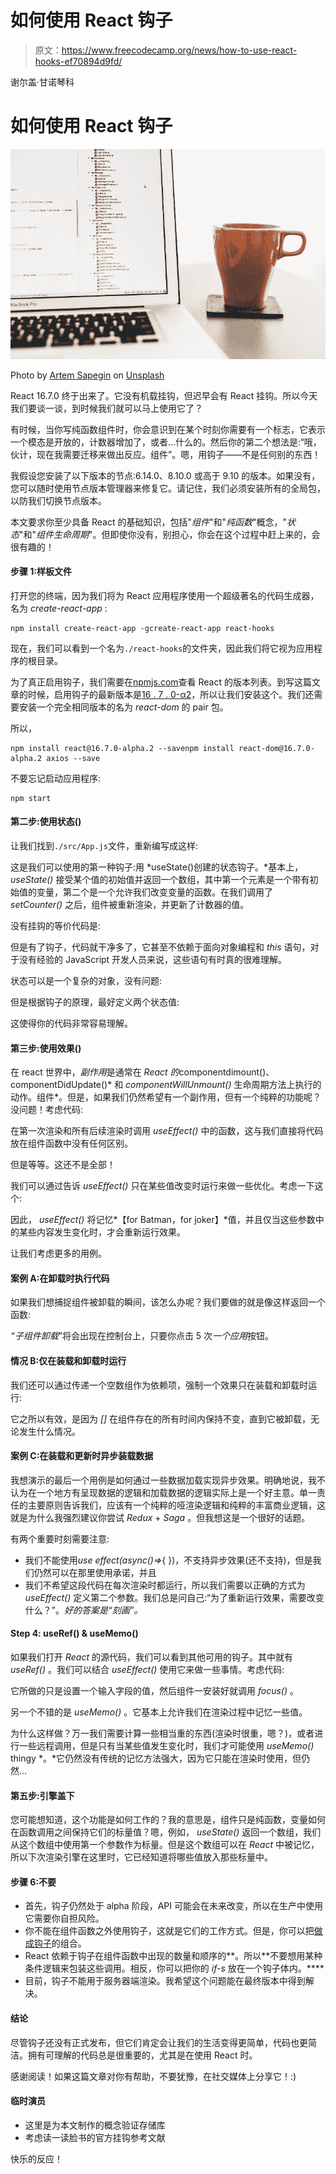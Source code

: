 # 如何使用 React 钩子

> 原文：<https://www.freecodecamp.org/news/how-to-use-react-hooks-ef70894d9fd/>

谢尔盖·甘诺琴科

# 如何使用 React 钩子

![0*ayfiDWDbZ9rrvmd4](img/13332d94370c9faae4761162df9c40d0.png)

Photo by [Artem Sapegin](https://unsplash.com/@sapegin?utm_source=medium&utm_medium=referral) on [Unsplash](https://unsplash.com?utm_source=medium&utm_medium=referral)

React 16.7.0 终于出来了。它没有机载挂钩，但迟早会有 React 挂钩。所以今天我们要谈一谈，到时候我们就可以马上使用它了？

有时候，当你写纯函数组件时，你会意识到在某个时刻你需要有一个标志，它表示一个模态是开放的，计数器增加了，或者…什么的。然后你的第二个想法是:“哦，伙计，现在我需要迁移来做出反应。组件”。嗯，用钩子——不是任何别的东西！

我假设您安装了以下版本的节点:6.14.0、8.10.0 或高于 9.10 的版本。如果没有，您可以随时使用节点版本管理器来修复它。请记住，我们必须安装所有的全局包，以防我们切换节点版本。

本文要求你至少具备 React 的基础知识，包括"*组件*"和"*纯函数*"概念，"*状态*"和"*组件生命周期*"。但即使你没有，别担心，你会在这个过程中赶上来的，会很有趣的！

#### 步骤 1:样板文件

打开您的终端，因为我们将为 React 应用程序使用一个超级著名的代码生成器，名为 *create-react-app* :

```
npm install create-react-app -gcreate-react-app react-hooks
```

现在，我们可以看到一个名为`./react-hooks`的文件夹，因此我们将它视为应用程序的根目录。

为了真正启用钩子，我们需要在[npmjs.com](https://www.npmjs.com/package/react)查看 React 的版本列表。到写这篇文章的时候，启用钩子的最新版本是[16 . 7 . 0-α2](https://www.npmjs.com/package/react/v/16.7.0-alpha.2)，所以让我们安装这个。我们还需要安装一个完全相同版本的名为 *react-dom* 的 pair 包。

所以，

```
npm install react@16.7.0-alpha.2 --savenpm install react-dom@16.7.0-alpha.2 axios --save
```

不要忘记启动应用程序:

```
npm start
```

#### 第二步:使用状态()

让我们找到`./src/App.js`文件，重新编写成这样:

这是我们可以使用的第一种钩子:用 *useState()创建的状态钩子。*基本上， *useState()* 接受某个值的初始值并返回一个数组，其中第一个元素是一个带有初始值的变量，第二个是一个允许我们改变变量的函数。在我们调用了 *setCounter()* 之后，组件被重新渲染，并更新了计数器的值。

没有挂钩的等价代码是:

但是有了钩子，代码就干净多了，它甚至不依赖于面向对象编程和 *this* 语句，对于没有经验的 JavaScript 开发人员来说，这些语句有时真的很难理解。

状态可以是一个复杂的对象，没有问题:

但是根据钩子的原理，最好定义两个状态值:

这使得你的代码非常容易理解。

#### 第三步:使用效果()

在 react 世界中，*副作用*是通常在 *React 的*componentdimount()、componentDidUpdate()* 和 *componentWillUnmount()* 生命周期方法上执行的动作。组件*。但是，如果我们仍然希望有一个副作用，但有一个纯粹的功能呢？没问题！考虑代码:

在第一次渲染和所有后续渲染时调用 *useEffect()* 中的函数，这与我们直接将代码放在组件函数中没有任何区别。

但是等等。这还不是全部！

我们可以通过告诉 *useEffect()* 只在某些值改变时运行来做一些优化。考虑一下这个:

因此， *useEffect()* 将记忆*【for Batman，for joker】*值，并且仅当这些参数中的某些内容发生变化时，才会重新运行效果。

让我们考虑更多的用例。

#### 案例 A:在卸载时执行代码

如果我们想捕捉组件被卸载的瞬间，该怎么办呢？我们要做的就是像这样返回一个函数:

*“子组件卸载*”将会出现在控制台上，只要你点击 5 次*一个应用*按钮。

#### 情况 B:仅在装载和卸载时运行

我们还可以通过传递一个空数组作为依赖项，强制一个效果只在装载和卸载时运行:

它之所以有效，是因为 *[]* 在组件存在的所有时间内保持不变，直到它被卸载，无论发生什么情况。

#### 案例 C:在装载和更新时异步装载数据

我想演示的最后一个用例是如何通过一些数据加载实现异步效果。明确地说，我不认为在一个地方有呈现数据的逻辑和加载数据的逻辑实际上是一个好主意。单一责任的主要原则告诉我们，应该有一个纯粹的哑渲染逻辑和纯粹的丰富商业逻辑，这就是为什么我强烈建议你尝试 *Redux* + *Saga* 。但我想这是一个很好的话题。

有两个重要时刻需要注意:

*   我们不能使用*use effect(async()=>*{ })，不支持异步效果(还不支持)，但是我们仍然可以在那里使用承诺，并且
*   我们不希望这段代码在每次渲染时都运行，所以我们需要以正确的方式为 *useEffect()* 定义第二个参数。我们总是问自己:“为了重新运行效果，需要改变什么？”。*好的答案是“刻画”。*

#### Step 4: useRef() & useMemo()

如果我们打开 *React* 的源代码，我们可以看到其他可用的钩子。其中就有 *useRef()* 。我们可以结合 *useEffect()* 使用它来做一些事情。考虑代码:

它所做的只是设置一个输入字段的值，然后组件一安装好就调用 *focus()* 。

另一个不错的是 *useMemo()* 。它基本上允许我们在渲染过程中记忆一些值。

为什么这样做？万一我们需要计算一些相当重的东西(渲染时很重，嗯？)，或者进行一些远程调用，但是只有当某些值发生变化时，我们才可能使用 *useMemo()* thingy *。*它仍然没有传统的记忆方法强大，因为它只能在渲染时使用，但仍然…

#### 第五步:引擎盖下

您可能想知道，这个功能是如何工作的？我的意思是，组件只是纯函数，变量如何在函数调用之间保持它们的标量值？嗯，例如， *useState()* 返回一个数组，我们从这个数组中使用第一个参数作为标量。但是这个数组可以在 *React* 中被记忆，所以下次渲染引擎在这里时，它已经知道将哪些值放入那些标量中。

#### 步骤 6:不要

*   首先，钩子仍然处于 alpha 阶段，API 可能会在未来改变，所以在生产中使用它需要你自担风险。
*   你不能在组件函数之外使用钩子，这就是它们的工作方式。但是，你可以把[做成钩子](https://reactjs.org/docs/hooks-custom.html)的组合。
*   React 依赖于钩子在组件函数中出现的数量和顺序的**。所以**不要想用某种条件逻辑来包装这些调用。相反，你可以把你的 *if-s* 放在一个钩子体内。****
*   目前，钩子不能用于服务器端渲染。我希望这个问题能在最终版本中得到解决。

#### 结论

尽管钩子还没有正式发布，但它们肯定会让我们的生活变得更简单，代码也更简洁。拥有可理解的代码总是很重要的，尤其是在使用 React 时。

感谢阅读！如果这篇文章对你有帮助，不要犹豫，在社交媒体上分享它！:)

#### 临时演员

*   这里是为本文制作的概念验证存储库
*   考虑读一读脸书的官方挂钩参考文献

快乐的反应！
